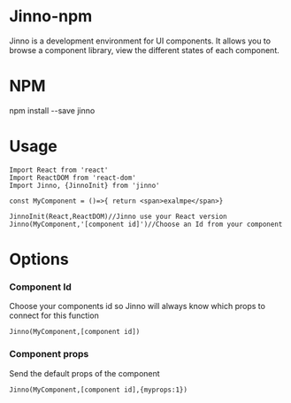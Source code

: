 # Jinno-npm

Jinno is a development environment for UI components. It allows you to browse a component library, view the different states of each component.

# NPM
npm install --save jinno

# Usage 
```
Import React from 'react'
Import ReactDOM from 'react-dom'
Import Jinno, {JinnoInit} from 'jinno'

const MyComponent = ()=>{ return <span>exalmpe</span>}

JinnoInit(React,ReactDOM)//Jinno use your React version
Jinno(MyComponent,'[component id]')//Choose an Id from your component
```

# Options

### Component Id
Choose your components id so Jinno will always know which props to connect for this function 
```
Jinno(MyComponent,[component id])
```

### Component props
Send the default props of the component
```
Jinno(MyComponent,[component id],{myprops:1})
```
